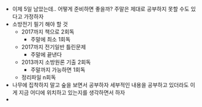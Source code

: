 - 이제 5일 남았는데.. 어떻게 준비하면 좋을까?
  주말은 제대로 공부하지 못할 수도 있다고 가정하자
- 소방전기 필기 해야 할 것
	- 2017까지 책으로 2회독
		- 주말에 최소 1회독
	- 2017까지 전기일반 틀린문제
		- 주말에 끝낸다
	- 2013까지 소방원론 기출 2회독
		- 주말까지 가능하면 1회독
	- 정리파일 n회독
- 나무에 집착하지 말고 숲을 보면서 공부하자
  세부적인 내용을 공부하고 있더라도 이게 지금 어디에 위치하고 있는지를 생각하면서 하자
-
